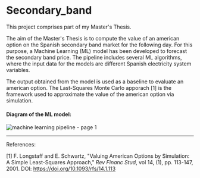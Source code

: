 # Secondary_band

This project comprises part of my Master's Thesis. 

The aim of the Master's Thesis is to compute the value of an american option on the Spanish secondary band market for 
the following day. For this purpose, a Machine Learning (ML) model has been developed to forecast the secondary band price. The pipeline includes 
several ML algorithms, where the input data for the models are different Spanish electricity system variables. 

The output obtained from the model is used as a baseline to evaluate an american option. The Last-Squares Monte Carlo 
apporach [1] is the framework used to approximate the value of the american option via simulation.

#### Diagram of the ML model:

![machine learning pipeline - page 1](https://cloud.githubusercontent.com/assets/23661636/24581039/fef402d8-1713-11e7-9d99-a2853619bdc2.png)

---
References:

[1] F. Longstaff and E. Schwartz, "Valuing American Options by Simulation: A Simple Least-Squares Approach," _Rev Financ Stud_,
vol 14, (1), pp. 113-147, 2001. DOI: https://doi.org/10.1093/rfs/14.1.113
